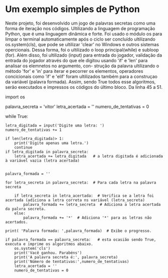 # Um exemplo simples de Python
Neste projeto, foi desenvolvido um jogo de palavras secretas como uma forma de iteração nos códigos.
Ultilizando a linguagem de programação Python, que é uma linguagem dinâmica e forte.
Foi usado o módulo os para limpar o terminal automaticamente após o ciclo ser concluído ultilizando 
os.system(cls), que pode se ultilizar 'clear' no Windows e outros sistemas opercionais. Dessa forma, foi o ultilizado o loop principal(while) e subloop (for). Além disso, foi ultilizado (input) para entrada do jogador, validação da entrada do
jogador através do que ele digitou usando 'if' e 'len' para analisar os elemnetos no argumento, con-
strução da palavra ultilizando o método 'for' e 'in' para iterar e pecorrer os elementos, operadores
concicionais como 'if' e 'elif' foram ultilizados também para a construçao da variável (palavra formada).
Assim, sendo True todos esse algoritmos, serão executados e impressos os códigos do último bloco. Da
linha 45 a 51.




import os

palavra_secreta = 'vitor'
letra_acertada = ''
numero_de_tentativas = 0


while True:
    
    letra_digitada = input('Digite uma letra: ')
    numero_de_tentativas += 1
    
    if len(letra_digitada)> 1:
        print('Digite apenas uma letra.')
        continue
    if letra_digitada in palavra_secreta:
        letra_acertada += letra_digitada   # a letra digitada é adicionada à variável vazia (letra acertada)


    palavra_formada = ''

    for letra_secreta in palavra_secreta:  # Para cada letra na palavra secreta
    
        if letra_secreta in letra_acertada:  # Verifica se a letra foi acertada (adiciona a letra correta ns variável (letra_secreta)
            palavra_formada += letra_secreta  # Adiciona a letra acertada da palvra secreta.
        else:
            palavra_formada += '*'  # Adiciona '*' para as letras não acertados.
        
    print( 'Palavra formada: ',palavra_formada)  # Exibe o progresso.
    
    if palavra_formada == palavra_secreta:   # esta ocasião sendo True, executa e imprime os algoritmos abaixo.
        os.system('cls')
        print('Vacê ganhou. Parabéns')
        print('A palavra secreta é:', palavra_secreta)
        print('Número de tentativas:',numero_de_tentativas)
        letra_acertada = ''
        numero_de_tentativas = 0
        
  
